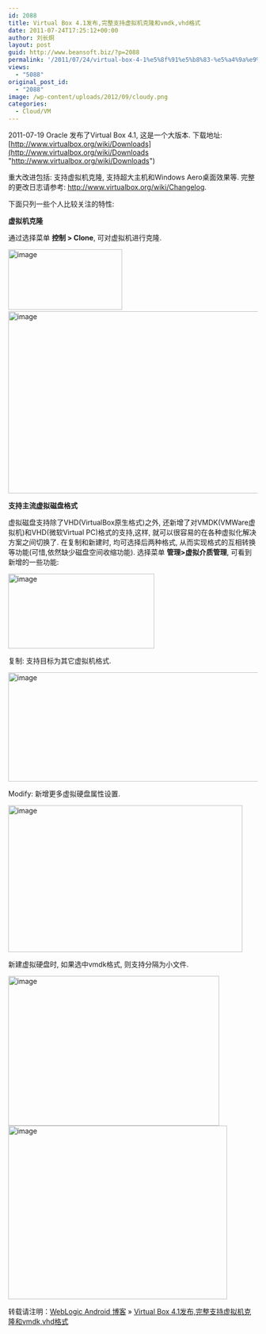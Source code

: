 ```yaml
---
id: 2088
title: Virtual Box 4.1发布,完整支持虚拟机克隆和vmdk,vhd格式
date: 2011-07-24T17:25:12+00:00
author: 刘长炯
layout: post
guid: http://www.beansoft.biz/?p=2088
permalink: '/2011/07/24/virtual-box-4-1%e5%8f%91%e5%b8%83-%e5%a4%9a%e9%a1%b9%e9%87%8d%e5%a4%a7%e6%94%b9%e8%bf%9b/'
views:
  - "5088"
original_post_id:
  - "2088"
image: /wp-content/uploads/2012/09/cloudy.png
categories:
  - Cloud/VM
---
```

2011-07-19 Oracle 发布了Virtual Box 4.1, 这是一个大版本. 下载地址: [http://www.virtualbox.org/wiki/Downloads](http://www.virtualbox.org/wiki/Downloads "http://www.virtualbox.org/wiki/Downloads")

重大改进包括: 支持虚拟机克隆, 支持超大主机和Windows Aero桌面效果等. 完整的更改日志请参考: <http://www.virtualbox.org/wiki/Changelog>.

下面只列一些个人比较关注的特性:

**虚拟机克隆**

通过选择菜单 **控制 > Clone**, 可对虚拟机进行克隆.

<img title="image" style="display:inline;border-width:0;" height="122" alt="image" src="http://www.beansoft.biz/wp-content/uploads/2011/07/image7.png" width="230" border="0" />&#160; <img title="image" style="display:inline;border-width:0;" height="367" alt="image" src="http://www.beansoft.biz/wp-content/uploads/2011/07/image8.png" width="571" border="0" />

**支持主流虚拟磁盘格式**

虚拟磁盘支持除了VHD(VirtualBox原生格式)之外, 还新增了对VMDK(VMWare虚拟机)和VHD(微软Virtual PC)格式的支持,这样, 就可以很容易的在各种虚拟化解决方案之间切换了. 在复制和新建时, 均可选择后两种格式, 从而实现格式的互相转换等功能(可惜,依然缺少磁盘空间收缩功能). 选择菜单 **管理>虚拟介质管理**, 可看到新增的一些功能:

 <img title="image" style="display:inline;border-width:0;" height="151" alt="image" src="http://www.beansoft.biz/wp-content/uploads/2011/07/image9.png" width="295" border="0" />

复制: 支持目标为其它虚拟机格式.</p> 

 <img title="image" style="display:inline;border-width:0;" height="220" alt="image" src="http://www.beansoft.biz/wp-content/uploads/2011/07/image10.png" width="509" border="0" />

Modify: 新增更多虚拟硬盘属性设置.

 <img title="image" style="display:inline;border-width:0;" height="296" alt="image" src="http://www.beansoft.biz/wp-content/uploads/2011/07/image11.png" width="473" border="0" />

新建虚拟硬盘时, 如果选中vmdk格式, 则支持分隔为小文件.

 <img title="image" style="display:inline;border-width:0;" height="302" alt="image" src="http://www.beansoft.biz/wp-content/uploads/2011/07/image12.png" width="426" border="0" /><img title="image" style="display:inline;border-width:0;" height="350" alt="image" src="http://www.beansoft.biz/wp-content/uploads/2011/07/image13.png" width="442" border="0" />

转载请注明：[WebLogic Android 博客](http://www.beansoft.biz) &raquo; [Virtual Box 4.1发布,完整支持虚拟机克隆和vmdk,vhd格式](http://www.beansoft.biz/2011/07/24/virtual-box-4-1%e5%8f%91%e5%b8%83-%e5%a4%9a%e9%a1%b9%e9%87%8d%e5%a4%a7%e6%94%b9%e8%bf%9b/)